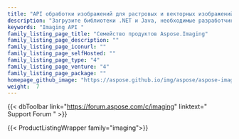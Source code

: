 ```yaml
---
title: "API обработки изображений для растровых и векторных изображений | Семейство продуктов Aspose.Imaging"
description: "Загрузите библиотеки .NET и Java, необходимые разработчикам для добавления мощных возможностей обработки изображений в свои приложения."
keywords: "Imaging API "
family_listing_page_title: "Семейство продуктов Aspose.Imaging"
family_listing_page_description: ""
family_listing_page_iconurl: ""
family_listing_page_selfHosted: ""
family_listing_page_type: "4"
family_listing_page_venture: "4"
family_listing_page_package: ""
homepage_github_image: "https://aspose.github.io/img/aspose/aspose-imaging.png"
weight:  7
---
```


{{< dbToolbar link="https://forum.aspose.com/c/imaging" linktext=" Support Forum " >}}

{{< ProductListingWrapper family="imaging">}}

